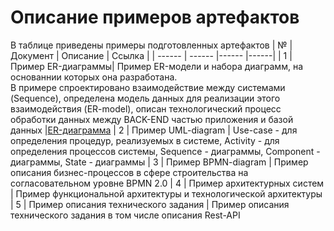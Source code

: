 # Описание примеров артефактов
В таблице приведены примеры подготовленных артефактов
| № | Документ | Описание  | Ссылка |
| ------ | ------ |------ |------|
| 1 | Пример ER-диаграммы| Пример ER-модели и набора диаграмм, на основаннии которых она разработана.  
В примере спроектировано взаимодействие между системами (Sequence), определена модель данных для реализации этого взаимодействия (ER-model), описан технологический процесс обработки данных между BACK-END частью приложения и базой данных |[ER-диаграмма](https://github.com/MikhailSel/task-example/blob/main/ER-diagram.jpg)
| 2 | Пример UML-diagram |  Use-case - для определения процедур, реализуемых в системе, Activity - для определения процессов системы, Sequence - диаграммы, Component - диаграммы, State - диаграммы
| 3 | Пример BPMN-diagram | Пример описания бизнес-процессов в сфере строительства на согласовательном уровне BPMN 2.0
| 4 | Пример архитектурных систем | Пример функциональной архитектуры и технологической архитектуры
| 5 | Пример описания технического задания | Пример описания технического задания в том числе описания Rest-API
